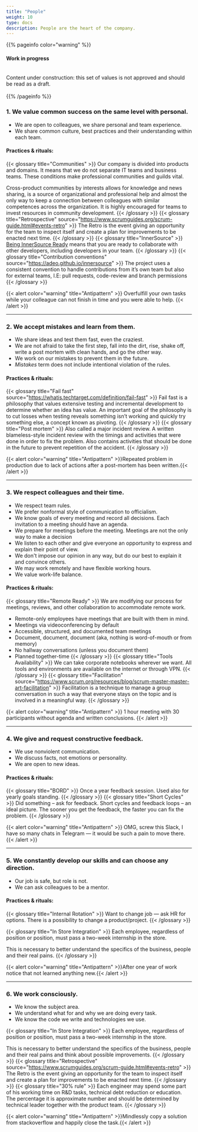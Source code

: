 ```yaml
---
title: "People"
weight: 10
type: docs
description: People are the heart of the company.
---
```


{{% pageinfo color="warning" %}}
<h4>Work in progress</h4><br />
Content under construction: this set of values is not approved and should be read as a draft. <br /><br />
{{% /pageinfo %}}

### 1. We value common success on the same level with personal.

* We are open to colleagues, we share personal and team experience.
* We share common culture, best practices and their understanding within each team.

#### Practices & rituals: 
{{< glossary title="Communities" >}}
Our company is divided into products and domains.
It means that we do not separate IT teams and business teams.
These conditions make professional communities and guilds vital.

Cross-product communities by interests allows for knowledge and news sharing, 
is a source of organizational and professional help and
almost the only way to keep a connection between colleagues with similar competences across the organization.
It is highly encouraged for teams to invest resources in community development.
{{< /glossary >}}
{{< glossary title="Retrospective" source="https://www.scrumguides.org/scrum-guide.html#events-retro" >}}
The Retro is the event giving an opportunity for the team to inspect itself and create a plan for improvements to be enacted next time.
{{< /glossary >}}
{{< glossary title="InnerSource" >}}
[Being InnerSource Ready](https://adeo.github.io/innersource) means that you are ready to collaborate with other developers, including developers in your team.
{{< /glossary >}}
{{< glossary title="Contribution conventions" source="https://adeo.github.io/innersource" >}}
The project uses a consistent convention to handle contributions from it’s own team but also for external teams, I.E: pull requests, code-review and branch permissions
{{< /glossary >}}

{{< alert color="warning" title="Antipattern" >}}
Overfulfill your own tasks while your colleague can not finish in time and you were able to help.
{{< /alert >}}

---

### 2. We accept mistakes and learn from them.

* We share ideas and test them fast, even the craziest.
* We are not afraid to take the first step, fall into the dirt, rise, shake off, write a post mortem with clean hands, and go the other way. 
* We work on our mistakes to prevent them in the future.
* *Mistakes* term does not include intentional violation of the rules. 

#### Practices & rituals: 
{{< glossary title="Fail fast" source="https://whatis.techtarget.com/definition/fail-fast" >}}
Fail fast is a philosophy that values extensive testing and incremental development to determine whether an idea has value. 
An important goal of the philosophy is to cut losses when testing reveals something isn’t working 
and quickly try something else, a concept known as pivoting.
{{< /glossary >}} 
{{< glossary title="Post mortem" >}}
Also called a major incident review.
A written blameless-style incident review with the timings and activities that were done in order to fix the problem. 
Also contains activities that should be done in the future to prevent repetition of the accident.
{{< /glossary >}}

{{< alert color="warning" title="Antipattern" >}}Repeated problem in production due to lack of actions after a post-mortem has been written.{{< /alert >}}

---

### 3. We respect colleagues and their time.

* We respect team rules. 
* We prefer nonformal style of communication to officialism.
* We know goals of every meeting and record all decisions. Each invitation to a meeting should have an agenda.
* We prepare for meetings before the meeting. Meetings are not the only way to make a decision
* We listen to each other and give everyone an opportunity to express and explain their point of view.
* We don't impose our opinion in any way, but do our best to explain it and convince others.
* We may work remotely and have flexible working hours.
* We value work-life balance.

#### Practices & rituals: 

{{< glossary title="Remote Ready" >}}
We are modifying our process for meetings, reviews, and other collaboration to accommodate remote work. 
* Remote-only employees have meetings that are built with them in mind.
* Meetings via videoconferencing by default
* Accessible, structured, and documented team meetings
* Document, document, document (aka, nothing is word-of-mouth or from memory)
* No hallway conversations (unless you document them)
* Planned together-time
{{< /glossary >}}
{{< glossary title="Tools Availability" >}}
We can take corporate notebooks wherever we want. All tools and environments are available on the internet or through VPN.
{{< /glossary >}}
{{< glossary title="Facilitation" source="https://www.scrum.org/resources/blog/scrum-master-master-art-facilitation" >}}
Facilitation is a technique to manage a group conversation in such a way that everyone stays on the topic and is involved in a meaningful way.
{{< /glossary >}}

{{< alert color="warning" title="Antipattern" >}}
1 hour meeting with 30 participants without agenda and written conclusions.
{{< /alert >}}

---

### 4. We give and request constructive feedback.

* We use nonviolent communication.
* We discuss facts, not emotions or personality.
* We are open to new ideas.

#### Practices & rituals: 

{{< glossary title="BORD" >}}
Once a year feedback session. Used also for yearly goals standing.
{{< /glossary >}}
{{< glossary title="Short Cycles" >}}
Did something – ask for feedback.
Short cycles and feedback loops – an ideal picture.
The sooner you get the feedback, the faster you can fix the problem.
{{< /glossary >}}


{{< alert color="warning" title="Antipattern" >}}
OMG, screw this Slack, I have so many chats in Telegram — it would be such a pain to move there.
{{< /alert >}}

---

### 5. We constantly develop our skills and can choose any direction.

* Our job is safe, but role is not.
* We can ask colleagues to be a mentor.

#### Practices & rituals:

{{< glossary title="Internal Rotation" >}}
Want to change job — ask HR for options. There is a possibility to change a product/project.
{{< /glossary >}}

{{< glossary title="In Store Integration" >}}
Each employee, regardless of position or position, must pass a two-week internship in the store.

This is necessary to better understand the specifics of the business, people and their real pains.
{{< /glossary >}}

{{< alert color="warning" title="Antipattern" >}}After one year of work notice that not learned anything new.{{< /alert >}}

---

### 6. We work consciously.

* We know the subject area.
* We understand what for and why we are doing every task.
* We know the code we write and technologies we use.

{{< glossary title="In Store Integration" >}}
Each employee, regardless of position or position, must pass a two-week internship in the store.

This is necessary to better understand the specifics of the business, people and their real pains and think about possible improvements.
{{< /glossary >}}
{{< glossary title="Retrospective" source="https://www.scrumguides.org/scrum-guide.html#events-retro" >}}
The Retro is the event giving an opportunity for the team to inspect itself and create a plan for improvements to be enacted next time.
{{< /glossary >}}
{{< glossary title="30% rule" >}}
Each engineer may spend some part of his working time on R&D tasks, technical debt reduction or education. 
The percentage it is approximate number and should be determined by technical leader together with the product team.
{{< /glossary >}}

{{< alert color="warning" title="Antipattern" >}}Mindlessly copy a solution from stackoverflow and happily close the task.{{< /alert >}}